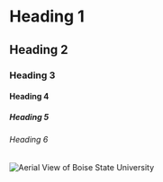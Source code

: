 # Heading 1
## Heading 2
### Heading 3
#### Heading 4
##### Heading 5
###### Heading 6

![Aerial View of Boise State University](https://www.boisestate.edu/wp-content/uploads/2018/06/D_1710_133_001-copy-1200x630.png)
